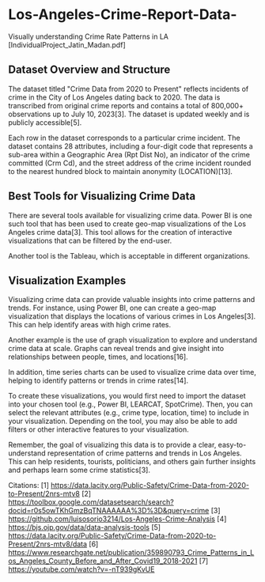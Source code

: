 # Los-Angeles-Crime-Report-Data-
Visually understanding Crime Rate Patterns in LA
[IndividualProject_Jatin_Madan.pdf]

## Dataset Overview and Structure

The dataset titled "Crime Data from 2020 to Present" reflects incidents of crime in the City of Los Angeles dating back to 2020. The data is transcribed from original crime reports and contains a total of 800,000+ observations up to July 10, 2023[3]. The dataset is updated weekly and is publicly accessible[5].

Each row in the dataset corresponds to a particular crime incident. The dataset contains 28 attributes, including a four-digit code that represents a sub-area within a Geographic Area (Rpt Dist No), an indicator of the crime committed (Crm Cd), and the street address of the crime incident rounded to the nearest hundred block to maintain anonymity (LOCATION)[13].

## Best Tools for Visualizing Crime Data

There are several tools available for visualizing crime data. Power BI is one such tool that has been used to create geo-map visualizations of the Los Angeles crime data[3]. This tool allows for the creation of interactive visualizations that can be filtered by the end-user.

Another tool is the Tableau, which is acceptable in different organizations.

## Visualization Examples

Visualizing crime data can provide valuable insights into crime patterns and trends. For instance, using Power BI, one can create a geo-map visualization that displays the locations of various crimes in Los Angeles[3]. This can help identify areas with high crime rates.

Another example is the use of graph visualization to explore and understand crime data at scale. Graphs can reveal trends and give insight into relationships between people, times, and locations[16].

In addition, time series charts can be used to visualize crime data over time, helping to identify patterns or trends in crime rates[14].

To create these visualizations, you would first need to import the dataset into your chosen tool (e.g., Power BI, LEARCAT, SpotCrime). Then, you can select the relevant attributes (e.g., crime type, location, time) to include in your visualization. Depending on the tool, you may also be able to add filters or other interactive features to your visualization.

Remember, the goal of visualizing this data is to provide a clear, easy-to-understand representation of crime patterns and trends in Los Angeles. This can help residents, tourists, politicians, and others gain further insights and perhaps learn some crime statistics[3].

Citations:
[1] https://data.lacity.org/Public-Safety/Crime-Data-from-2020-to-Present/2nrs-mtv8
[2] https://toolbox.google.com/datasetsearch/search?docid=r0s5owTKhGmzBqTNAAAAAA%3D%3D&query=crime
[3] https://github.com/luisosorio3214/Los-Angeles-Crime-Analysis
[4] https://bjs.ojp.gov/data/data-analysis-tools
[5] https://data.lacity.org/Public-Safety/Crime-Data-from-2020-to-Present/2nrs-mtv8/data
[6] https://www.researchgate.net/publication/359890793_Crime_Patterns_in_Los_Angeles_County_Before_and_After_Covid19_2018-2021
[7] https://youtube.com/watch?v=-nT939gKvUE
